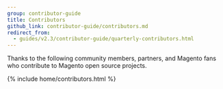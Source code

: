 ```yaml
---
group: contributor-guide
title: Contributors
github_link: contributor-guide/contributors.md
redirect_from:
  - guides/v2.3/contributor-guide/quarterly-contributors.html
---
```


Thanks to the following community members, partners, and Magento fans who contribute to Magento open source projects.

{% include home/contributors.html %}

